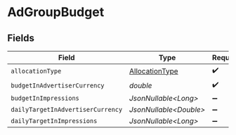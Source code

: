 # AdGroupBudget


## Fields

| Field                                                       | Type                                                        | Required                                                    | Description                                                 |
| ----------------------------------------------------------- | ----------------------------------------------------------- | ----------------------------------------------------------- | ----------------------------------------------------------- |
| `allocationType`                                            | [AllocationType](../../models/components/AllocationType.md) | :heavy_check_mark:                                          | N/A                                                         |
| `budgetInAdvertiserCurrency`                                | *double*                                                    | :heavy_check_mark:                                          | N/A                                                         |
| `budgetInImpressions`                                       | *JsonNullable\<Long>*                                       | :heavy_minus_sign:                                          | N/A                                                         |
| `dailyTargetInAdvertiserCurrency`                           | *JsonNullable\<Double>*                                     | :heavy_minus_sign:                                          | N/A                                                         |
| `dailyTargetInImpressions`                                  | *JsonNullable\<Long>*                                       | :heavy_minus_sign:                                          | N/A                                                         |